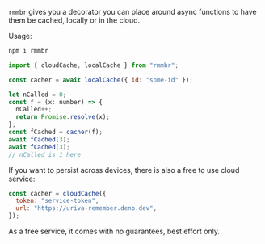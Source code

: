`rmmbr` gives you a decorator you can place around async functions to have them be cached, locally or in the cloud.

Usage:

```sh
npm i rmmbr
```

```js
import { cloudCache, localCache } from "rmmbr";

const cacher = await localCache({ id: "some-id" });

let nCalled = 0;
const f = (x: number) => {
  nCalled++;
  return Promise.resolve(x);
};
const fCached = cacher(f);
await fCached(3);
await fCached(3);
// nCalled is 1 here
```

If you want to persist across devices, there is also a free to use cloud service:

```js
const cacher = cloudCache({
  token: "service-token",
  url: "https://uriva-remember.deno.dev",
});
```

As a free service, it comes with no guarantees, best effort only.
